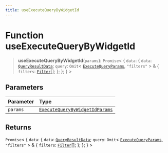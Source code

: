 ```yaml
---
title: useExecuteQueryByWidgetId
---
```


# Function useExecuteQueryByWidgetId

> **useExecuteQueryByWidgetId**(`params`): `Promise`\< \{
  `data`: \{
    `data`: [`QueryResultData`](../../sdk-data/interfaces/interface.QueryResultData.md);
    `query`: `Omit`\< [`ExecuteQueryParams`](../interfaces/interface.ExecuteQueryParams.md), `"filters"` \> & \{
      `filters`: [`Filter`](../../sdk-data/interfaces/interface.Filter.md)[];
    };
  };
 } \>

## Parameters

| Parameter | Type |
| :------ | :------ |
| `params` | [`ExecuteQueryByWidgetIdParams`](../interfaces/interface.ExecuteQueryByWidgetIdParams.md) |

## Returns

`Promise`\< \{
  `data`: \{
    `data`: [`QueryResultData`](../../sdk-data/interfaces/interface.QueryResultData.md);
    `query`: `Omit`\< [`ExecuteQueryParams`](../interfaces/interface.ExecuteQueryParams.md), `"filters"` \> & \{
      `filters`: [`Filter`](../../sdk-data/interfaces/interface.Filter.md)[];
    };
  };
 } \>
